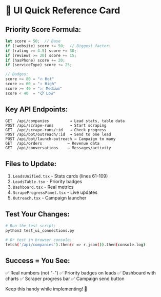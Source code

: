 # 🚀 UI Quick Reference Card

## Priority Score Formula:
```javascript
let score = 50;  // Base
if (!website) score += 50;  // Biggest factor!
if (rating >= 4.5) score += 30;
if (reviews >= 20) score += 15;
if (hasPhone) score += 20;
if (serviceType) score += 25;

// Badges:
score >= 80 = "🔥 Hot"
score >= 60 = "⭐ High"  
score >= 40 = "📈 Medium"
score < 40  = "📋 Low"
```

## Key API Endpoints:
```
GET  /api/companies         → Lead stats, table data
POST /api/scrape-runs       → Start scraping
GET  /api/scrape-runs/:id   → Check progress
POST /api/bot/outreach/:id  → Send to one lead
POST /api/bot/launch-outreach → Campaign to many
GET  /api/orders           → Revenue data
GET  /api/conversations    → Messages/activity
```

## Files to Update:
1. `LeadsUnified.tsx` - Stats cards (lines 61-109)
2. `LeadsTable.tsx` - Priority badges
3. `Dashboard.tsx` - Real metrics
4. `ScrapeProgressPanel.tsx` - Live updates
5. `Outreach.tsx` - Campaign launcher

## Test Your Changes:
```bash
# Run the test script:
python3 test_ui_connections.py

# Or test in browser console:
fetch('/api/companies').then(r => r.json()).then(console.log)
```

## Success = You See:
✅ Real numbers (not "-")
✅ Priority badges on leads
✅ Dashboard with charts
✅ Scraper progress bar
✅ Campaign send button

Keep this handy while implementing! 📌
